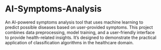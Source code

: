 ﻿# AI-Symptoms-Analysis

An AI-powered symptoms analysis tool that uses machine learning to predict possible diseases based on user-provided symptoms. This project combines data preprocessing, model training, and a user-friendly interface to provide health-related insights. It’s designed to demonstrate the practical application of classification algorithms in the healthcare domain.

